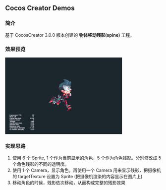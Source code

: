 ## Cocos Creator Demos

### 简介
基于 CocosCreator 3.0.0 版本创建的 **物体移动残影(spine)** 工程。

### 效果预览
![image](../../gif/202201/2022012052.gif)

### 实现思路
1. 使用 6 个 Sprite, 1 个作为当前显示的角色，5 个作为角色残影。分别修改成 5 个角色残影的不同的透明度。
2. 使用 1 个 Camera，显示角色。再使用一个 Camera 用来显示残影，把摄像机的 targetTexture 设置为 Sprite (把摄像机渲染的内容显示在图片上)
3. 移动角色的时候，残影依次移动，从而构成完整的残影效果